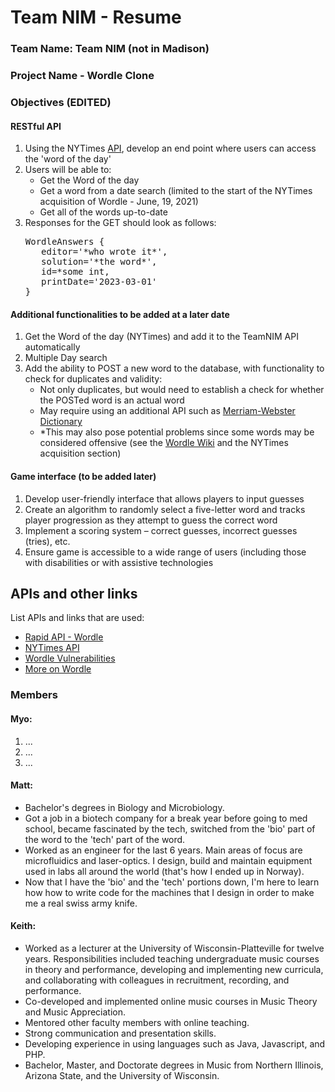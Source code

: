 # Team NIM - Resume

### Team Name: Team NIM (not in Madison)

### Project Name - Wordle Clone

### Objectives (EDITED)
#### RESTful API
1. Using the NYTimes [API](https://www.nytimes.com/svc/wordle/v2/), develop an end point where users can access the 'word of the day'
2. Users will be able to:
   - Get the Word of the day
   - Get a word from a date search (limited to the start of the NYTimes acquisition of Wordle - June, 19, 2021)
   - Get all of the words up-to-date
3. Responses for the GET should look as follows:
   <pre>
   WordleAnswers {
      editor='*who wrote it*', 
      solution='*the word*',      
      id=*some int, 
      printDate='2023-03-01'
   }
   </pre>

#### Additional functionalities to be added at a later date
1. Get the Word of the day (NYTimes) and add it to the TeamNIM API automatically
2. Multiple Day search
3. Add the ability to POST a new word to the database, with functionality to check for duplicates and validity:
   - Not only duplicates, but would need to establish a check for whether the POSTed word is an actual word
   - May require using an additional API such as [Merriam-Webster Dictionary](https://dictionaryapi.com/)
   - *This may also pose potential problems since some words may be considered offensive (see the [Wordle Wiki](https://en.wikipedia.org/wiki/Wordle) and the NYTimes acquisition section)


#### Game interface (to be added later)
1. Develop user-friendly interface that allows players to input guesses
2. Create an algorithm to randomly select a five-letter word and tracks player progression as they attempt to guess the correct word
3. Implement a scoring system – correct guesses, incorrect guesses (tries), etc.
4. Ensure game is accessible to a wide range of users (including those with disabilities or with assistive technologies

## APIs and other links
List APIs and links that are used:
- [Rapid API - Wordle](https://rapidapi.com/Alejandro99aru/api/wordle-answers-solutions)
- [NYTimes API](https://www.nytimes.com/svc/wordle/v2/)
- [Wordle Vulnerabilities](https://siliconangle.com/2022/12/19/api-vulnerabilities-wordle-exposed-answers-opened-door-potential-hacking/)
- [More on Wordle](https://en.wikipedia.org/wiki/Wordle)

### Members
#### Myo:
1. ...
2. ...
3. ...

#### Matt:
- Bachelor's degrees in Biology and Microbiology.
- Got a job in a biotech company for a break year before going to med school, became fascinated by the tech, switched from the 'bio' part of the word to the 'tech' part of the word. 
- Worked as an engineer for the last 6 years. Main areas of focus are microfluidics and laser-optics. I design, build and maintain equipment used in labs all around the world (that's how I ended up in Norway).
- Now that I have the 'bio' and the 'tech' portions down, I'm here to learn how how to write code for the machines that I design in order to make me a real swiss army knife. 

#### Keith:
- Worked as a lecturer at the University of Wisconsin-Platteville for twelve years. Responsibilities included teaching undergraduate music courses in theory and performance, developing and implementing new curricula, and collaborating with colleagues in recruitment, recording, and performance.
- Co-developed and implemented online music courses in Music Theory and Music Appreciation.
- Mentored other faculty members with online teaching.
- Strong communication and presentation skills.
- Developing experience in using languages such as Java, Javascript, and PHP.
- Bachelor, Master, and Doctorate degrees in Music from Northern Illinois, Arizona State, and the University of Wisconsin. 
